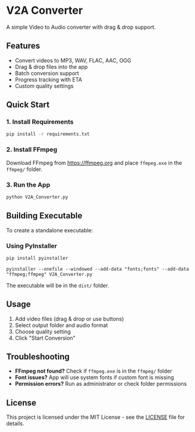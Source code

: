 # V2A Converter

A simple Video to Audio converter with drag & drop support.

## Features
- Convert videos to MP3, WAV, FLAC, AAC, OGG
- Drag & drop files into the app
- Batch conversion support
- Progress tracking with ETA
- Custom quality settings

## Quick Start

### 1. Install Requirements
```bash
pip install -r requirements.txt
```

### 2. Install FFmpeg
Download FFmpeg from https://ffmpeg.org and place `ffmpeg.exe` in the `ffmpeg/` folder.

### 3. Run the App
```bash
python V2A_Converter.py
```

## Building Executable

To create a standalone executable:

### Using PyInstaller
```bash
pip install pyinstaller
```
```
pyinstaller --onefile --windowed --add-data "fonts;fonts" --add-data "ffmpeg;ffmpeg" V2A_Converter.py
```

The executable will be in the `dist/` folder.

## Usage
1. Add video files (drag & drop or use buttons)
2. Select output folder and audio format
3. Choose quality setting
4. Click "Start Conversion"

## Troubleshooting
- **FFmpeg not found?** Check if `ffmpeg.exe` is in the `ffmpeg/` folder
- **Font issues?** App will use system fonts if custom font is missing
- **Permission errors?** Run as administrator or check folder permissions

## License

This project is licensed under the MIT License - see the [LICENSE](LICENSE) file for details.

